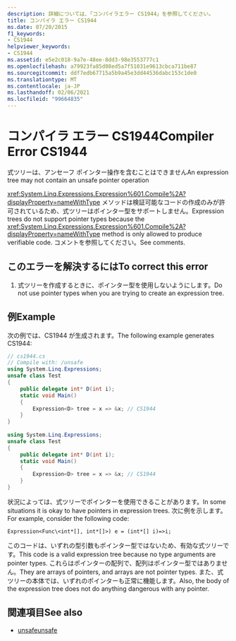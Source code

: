 ```yaml
---
description: 詳細については、「コンパイラエラー CS1944」を参照してください。
title: コンパイラ エラー CS1944
ms.date: 07/20/2015
f1_keywords:
- CS1944
helpviewer_keywords:
- CS1944
ms.assetid: e5e2c018-9a7e-48ee-8dd3-98e3553777c1
ms.openlocfilehash: a79923fa85d08ed5a7f51031e9613cbca711be87
ms.sourcegitcommit: ddf7edb67715a5b9a45e3dd44536dabc153c1de0
ms.translationtype: MT
ms.contentlocale: ja-JP
ms.lasthandoff: 02/06/2021
ms.locfileid: "99664835"
---
```

# <a name="compiler-error-cs1944"></a><span data-ttu-id="e518d-103">コンパイラ エラー CS1944</span><span class="sxs-lookup"><span data-stu-id="e518d-103">Compiler Error CS1944</span></span>

<span data-ttu-id="e518d-104">式ツリーは、アンセーフ ポインター操作を含むことはできません</span><span class="sxs-lookup"><span data-stu-id="e518d-104">An expression tree may not contain an unsafe pointer operation</span></span>  
  
 <span data-ttu-id="e518d-105"><xref:System.Linq.Expressions.Expression%601.Compile%2A?displayProperty=nameWithType> メソッドは検証可能なコードの作成のみが許可されているため、式ツリーはポインター型をサポートしません。</span><span class="sxs-lookup"><span data-stu-id="e518d-105">Expression trees do not support pointer types because the <xref:System.Linq.Expressions.Expression%601.Compile%2A?displayProperty=nameWithType> method is only allowed to produce verifiable code.</span></span> <span data-ttu-id="e518d-106">コメントを参照してください。</span><span class="sxs-lookup"><span data-stu-id="e518d-106">See comments.</span></span>  
  
## <a name="to-correct-this-error"></a><span data-ttu-id="e518d-107">このエラーを解決するには</span><span class="sxs-lookup"><span data-stu-id="e518d-107">To correct this error</span></span>  
  
1. <span data-ttu-id="e518d-108">式ツリーを作成するときに、ポインター型を使用しないようにします。</span><span class="sxs-lookup"><span data-stu-id="e518d-108">Do not use pointer types when you are trying to create an expression tree.</span></span>  
  
## <a name="example"></a><span data-ttu-id="e518d-109">例</span><span class="sxs-lookup"><span data-stu-id="e518d-109">Example</span></span>  

 <span data-ttu-id="e518d-110">次の例では、CS1944 が生成されます。</span><span class="sxs-lookup"><span data-stu-id="e518d-110">The following example generates CS1944:</span></span>  
  
```csharp  
// cs1944.cs  
// Compile with: /unsafe  
using System.Linq.Expressions;  
unsafe class Test  
{  
    public delegate int* D(int i);  
    static void Main()  
    {  
        Expression<D> tree = x => &x; // CS1944  
    }  
}  
  
using System.Linq.Expressions;  
unsafe class Test  
{  
    public delegate int* D(int i);  
    static void Main()  
    {  
        Expression<D> tree = x => &x; // CS1944  
    }  
}  
```  
  
 <span data-ttu-id="e518d-111">状況によっては、式ツリーでポインターを使用できることがあります。</span><span class="sxs-lookup"><span data-stu-id="e518d-111">In some situations it is okay to have pointers in expression trees.</span></span> <span data-ttu-id="e518d-112">次に例を示します。</span><span class="sxs-lookup"><span data-stu-id="e518d-112">For example, consider the following code:</span></span>  
  
 `Expression<Func\<int*[], int*[]>) e = (int*[] i)=>i;`  
  
 <span data-ttu-id="e518d-113">このコードは、いずれの型引数もポインター型ではないため、有効な式ツリーです。</span><span class="sxs-lookup"><span data-stu-id="e518d-113">This code is a valid expression tree because no type arguments are pointer types.</span></span> <span data-ttu-id="e518d-114">これらはポインターの配列で、配列はポインター型ではありません。</span><span class="sxs-lookup"><span data-stu-id="e518d-114">They are arrays of pointers, and arrays are not pointer types.</span></span> <span data-ttu-id="e518d-115">また、式ツリーの本体では、いずれのポインターも正常に機能します。</span><span class="sxs-lookup"><span data-stu-id="e518d-115">Also, the body of the expression tree does not do anything dangerous with any pointer.</span></span>  
  
## <a name="see-also"></a><span data-ttu-id="e518d-116">関連項目</span><span class="sxs-lookup"><span data-stu-id="e518d-116">See also</span></span>

- [<span data-ttu-id="e518d-117">unsafe</span><span class="sxs-lookup"><span data-stu-id="e518d-117">unsafe</span></span>](../language-reference/keywords/unsafe.md)
